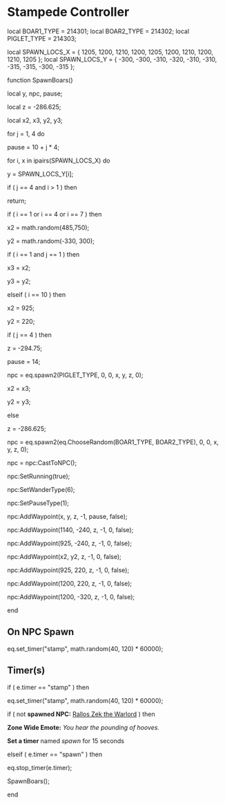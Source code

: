 # Stampede Controller





local BOAR1_TYPE = 214301; 
local BOAR2_TYPE = 214302; 
local PIGLET_TYPE = 214303; 

local SPAWN_LOCS_X = { 1205, 1200, 1210, 1200, 1205, 1200, 1210, 1200, 1210, 1205 };
local SPAWN_LOCS_Y = { -300, -300, -310, -320, -310, -310, -315, -315, -300, -315 };

function SpawnBoars()

local y, npc, pause;

local z = -286.625;

local x2, x3, y2, y3;





for j = 1, 4 do


pause = 10 + j * 4;





for i, x in ipairs(SPAWN_LOCS_X) do






y = SPAWN_LOCS_Y[i];








if ( j == 4 and i > 1 ) then




return;






if ( i == 1 or i == 4 or i == 7 ) then




x2 = math.random(485,750);




y2 = math.random(-330, 300);









if ( i == 1 and j == 1 ) then





x3 = x2;






y3 = y2;






elseif ( i == 10 ) then




x2 = 925;




y2 = 220;









if ( j == 4 ) then




z = -294.75;




pause = 14;




npc = eq.spawn2(PIGLET_TYPE, 0, 0, x, y, z, 0);




x2 = x3;




y2 = y3;



else







z = -286.625;




npc = eq.spawn2(eq.ChooseRandom(BOAR1_TYPE, BOAR2_TYPE), 0, 0, x, y, z, 0);





npc = npc:CastToNPC();



npc:SetRunning(true);



npc:SetWanderType(6);



npc:SetPauseType(1);



npc:AddWaypoint(x, y, z, -1, pause, false);



npc:AddWaypoint(1140, -240, z, -1, 0, false);



npc:AddWaypoint(925, -240, z, -1, 0, false);



npc:AddWaypoint(x2, y2, z, -1, 0, false);



npc:AddWaypoint(925, 220, z, -1, 0, false);



npc:AddWaypoint(1200, 220, z, -1, 0, false);



npc:AddWaypoint(1200, -320, z, -1, 0, false);

end



## On NPC Spawn

eq.set_timer("stamp", math.random(40, 120) * 60000);


## Timer(s)

if ( e.timer == "stamp" ) then


eq.set_timer("stamp", math.random(40, 120) * 60000);





if ( not **spawned NPC:**  [Rallos Zek the Warlord](/npc/214312) ) then 



**Zone Wide Emote:** <span class="text-warning">*You hear the pounding of hooves.*</span>



**Set a timer** named *spawn* for 15 seconds





elseif ( e.timer == "spawn" ) then


eq.stop_timer(e.timer);


SpawnBoars();


end
